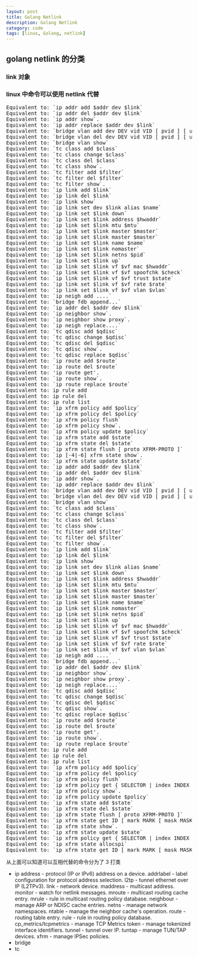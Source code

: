 ```yaml
---
layout: post
title: Golang Netlink 
description: Golang Netlink 
category: code
tags: [linux, Golang, netlink]
---
```


## golang netlink 的分类

### link 对象

### linux 中命令可以使用 netlink 代替

<pre class="nowordwrap">
Equivalent to: `ip addr add $addr dev $link`
Equivalent to: `ip addr del $addr dev $link`
Equivalent to: `ip addr show`.
Equivalent to: `ip addr replace $addr dev $link`
Equivalent to: `bridge vlan add dev DEV vid VID [ pvid ] [ untagged ] [ self ] [ master ]`
Equivalent to: `bridge vlan del dev DEV vid VID [ pvid ] [ untagged ] [ self ] [ master ]`
Equivalent to: `bridge vlan show`
Equivalent to: `tc class add $class`
Equivalent to: `tc class change $class`
Equivalent to: `tc class del $class`
Equivalent to: `tc class show`.
Equivalent to: `tc filter add $filter`
Equivalent to: `tc filter del $filter`
Equivalent to: `tc filter show`.
Equivalent to: `ip link add $link`
Equivalent to: `ip link del $link`
Equivalent to: `ip link show`
Equivalent to: `ip link set dev $link alias $name`
Equivalent to: `ip link set $link down`
Equivalent to: `ip link set $link address $hwaddr`
Equivalent to: `ip link set $link mtu $mtu`
Equivalent to: `ip link set $link master $master`
Equivalent to: `ip link set $link master $master`
Equivalent to: `ip link set $link name $name`
Equivalent to: `ip link set $link nomaster`
Equivalent to: `ip link set $link netns $pid`
Equivalent to: `ip link set $link up`
Equivalent to: `ip link set $link vf $vf mac $hwaddr`
Equivalent to: `ip link set $link vf $vf spoofchk $check`
Equivalent to: `ip link set $link vf $vf trust $state`
Equivalent to: `ip link set $link vf $vf rate $rate`
Equivalent to: `ip link set $link vf $vf vlan $vlan`
Equivalent to: `ip neigh add ....`
Equivalent to: `bridge fdb append...`
Equivalent to: `ip addr del $addr dev $link`
Equivalent to: `ip neighbor show`.
Equivalent to: `ip neighbor show proxy`.
Equivalent to: `ip neigh replace....`
Equivalent to: `tc qdisc add $qdisc`
Equivalent to: `tc qdisc change $qdisc`
Equivalent to: `tc qdisc del $qdisc`
Equivalent to: `tc qdisc show`.
Equivalent to: `tc qdisc replace $qdisc`
Equivalent to: `ip route add $route`
Equivalent to: `ip route del $route`
Equivalent to: &#39;ip route get&#39;.
Equivalent to: `ip route show`.
Equivalent to: `ip route replace $route`
Equivalent to: ip rule add
Equivalent to: ip rule del
Equivalent to: ip rule list
Equivalent to: `ip xfrm policy add $policy`
Equivalent to: `ip xfrm policy del $policy`
Equivalent to: `ip xfrm policy flush`
Equivalent to: `ip xfrm policy show`.
Equivalent to: `ip xfrm policy update $policy`
Equivalent to: `ip xfrm state add $state`
Equivalent to: `ip xfrm state del $state`
Equivalent to: `ip xfrm state flush [ proto XFRM-PROTO ]`
Equivalent to: `ip [-4|-6] xfrm state show`.
Equivalent to: `ip xfrm state update $state`
Equivalent to: `ip addr add $addr dev $link`
Equivalent to: `ip addr del $addr dev $link`
Equivalent to: `ip addr show`.
Equivalent to: `ip addr replace $addr dev $link`
Equivalent to: `bridge vlan add dev DEV vid VID [ pvid ] [ untagged ] [ self ] [ master ]`
Equivalent to: `bridge vlan del dev DEV vid VID [ pvid ] [ untagged ] [ self ] [ master ]`
Equivalent to: `bridge vlan show`
Equivalent to: `tc class add $class`
Equivalent to: `tc class change $class`
Equivalent to: `tc class del $class`
Equivalent to: `tc class show`.
Equivalent to: `tc filter add $filter`
Equivalent to: `tc filter del $filter`
Equivalent to: `tc filter show`.
Equivalent to: `ip link add $link`
Equivalent to: `ip link del $link`
Equivalent to: `ip link show`
Equivalent to: `ip link set dev $link alias $name`
Equivalent to: `ip link set $link down`
Equivalent to: `ip link set $link address $hwaddr`
Equivalent to: `ip link set $link mtu $mtu`
Equivalent to: `ip link set $link master $master`
Equivalent to: `ip link set $link master $master`
Equivalent to: `ip link set $link name $name`
Equivalent to: `ip link set $link nomaster`
Equivalent to: `ip link set $link netns $pid`
Equivalent to: `ip link set $link up`
Equivalent to: `ip link set $link vf $vf mac $hwaddr`
Equivalent to: `ip link set $link vf $vf spoofchk $check`
Equivalent to: `ip link set $link vf $vf trust $state`
Equivalent to: `ip link set $link vf $vf rate $rate`
Equivalent to: `ip link set $link vf $vf vlan $vlan`
Equivalent to: `ip neigh add ....`
Equivalent to: `bridge fdb append...`
Equivalent to: `ip addr del $addr dev $link`
Equivalent to: `ip neighbor show`.
Equivalent to: `ip neighbor show proxy`.
Equivalent to: `ip neigh replace....`
Equivalent to: `tc qdisc add $qdisc`
Equivalent to: `tc qdisc change $qdisc`
Equivalent to: `tc qdisc del $qdisc`
Equivalent to: `tc qdisc show`.
Equivalent to: `tc qdisc replace $qdisc`
Equivalent to: `ip route add $route`
Equivalent to: `ip route del $route`
Equivalent to: &#39;ip route get&#39;.
Equivalent to: `ip route show`.
Equivalent to: `ip route replace $route`
Equivalent to: ip rule add
Equivalent to: ip rule del
Equivalent to: ip rule list
Equivalent to: `ip xfrm policy add $policy`
Equivalent to: `ip xfrm policy del $policy`
Equivalent to: `ip xfrm policy flush`
Equivalent to: `ip xfrm policy get { SELECTOR | index INDEX } dir DIR [ctx CTX ] [ mark MARK [ mask MASK ] ] [ ptype PTYPE ]`.
Equivalent to: `ip xfrm policy show`.
Equivalent to: `ip xfrm policy update $policy`
Equivalent to: `ip xfrm state add $state`
Equivalent to: `ip xfrm state del $state`
Equivalent to: `ip xfrm state flush [ proto XFRM-PROTO ]`
Equivalent to: `ip xfrm state get ID [ mark MARK [ mask MASK ] ]`.
Equivalent to: `ip xfrm state show`.
Equivalent to: `ip xfrm state update $state`
Equivalent to: `ip xfrm policy get { SELECTOR | index INDEX } dir DIR [ctx CTX ] [ mark MARK [ mask MASK ] ] [ ptype PTYPE ]`.
Equivalent to: `ip xfrm state allocspi`
Equivalent to: `ip xfrm state get ID [ mark MARK [ mask MASK ] ]`.
</pre>

从上面可以知道可以互相代替的命令分为了 3 打类

- ip
    address - protocol (IP or IPv6) address on a device.
    addrlabel  - label configuration for protocol address selection.
    l2tp   - tunnel ethernet over IP (L2TPv3).
    link   - network device.
    maddress - multicast address.
    monitor - watch for netlink messages.
    mroute - multicast routing cache entry.
    mrule  - rule in multicast routing policy database.
    neighbour - manage ARP or NDISC cache entries.
    netns  - manage network namespaces.
    ntable - manage the neighbor cache's operation.
    route  - routing table entry.
    rule   - rule in routing policy database.
    cp_metrics/tcpmetrics - manage TCP Metrics
    token  - manage tokenized interface identifiers.
    tunnel - tunnel over IP.
    tuntap - manage TUN/TAP devices.
    xfrm   - manage IPSec policies.
- bridge
- tc

[-10]:   	 http://hushi55.github.io/  "-10"